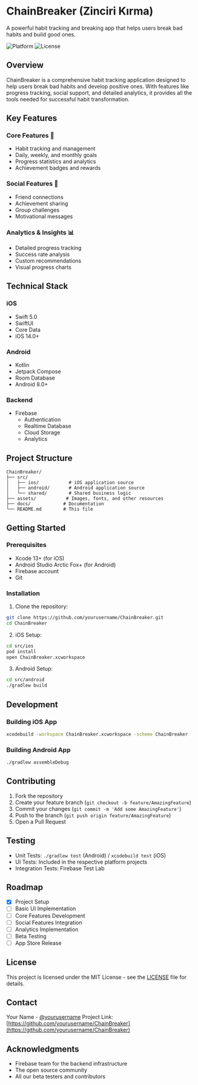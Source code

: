 # ChainBreaker (Zinciri Kırma)

A powerful habit tracking and breaking app that helps users break bad habits and build good ones.

![Platform](https://img.shields.io/badge/Platform-iOS%20%7C%20Android-blue)
![License](https://img.shields.io/badge/License-MIT-green)

## Overview

ChainBreaker is a comprehensive habit tracking application designed to help users break bad habits and develop positive ones. With features like progress tracking, social support, and detailed analytics, it provides all the tools needed for successful habit transformation.

## Key Features

### Core Features 🎯
- Habit tracking and management
- Daily, weekly, and monthly goals
- Progress statistics and analytics
- Achievement badges and rewards

### Social Features 👥
- Friend connections
- Achievement sharing
- Group challenges
- Motivational messages

### Analytics & Insights 📊
- Detailed progress tracking
- Success rate analysis
- Custom recommendations
- Visual progress charts

## Technical Stack

### iOS
- Swift 5.0
- SwiftUI
- Core Data
- iOS 14.0+

### Android
- Kotlin
- Jetpack Compose
- Room Database
- Android 8.0+

### Backend
- Firebase
  - Authentication
  - Realtime Database
  - Cloud Storage
  - Analytics

## Project Structure

```
ChainBreaker/
├── src/
│   ├── ios/           # iOS application source
│   ├── android/       # Android application source
│   └── shared/        # Shared business logic
├── assets/           # Images, fonts, and other resources
├── docs/            # Documentation
└── README.md        # This file
```

## Getting Started

### Prerequisites
- Xcode 13+ (for iOS)
- Android Studio Arctic Fox+ (for Android)
- Firebase account
- Git

### Installation

1. Clone the repository:
```bash
git clone https://github.com/yourusername/ChainBreaker.git
cd ChainBreaker
```

2. iOS Setup:
```bash
cd src/ios
pod install
open ChainBreaker.xcworkspace
```

3. Android Setup:
```bash
cd src/android
./gradlew build
```

## Development

### Building iOS App
```bash
xcodebuild -workspace ChainBreaker.xcworkspace -scheme ChainBreaker
```

### Building Android App
```bash
./gradlew assembleDebug
```

## Contributing

1. Fork the repository
2. Create your feature branch (`git checkout -b feature/AmazingFeature`)
3. Commit your changes (`git commit -m 'Add some AmazingFeature'`)
4. Push to the branch (`git push origin feature/AmazingFeature`)
5. Open a Pull Request

## Testing

- Unit Tests: `./gradlew test` (Android) / `xcodebuild test` (iOS)
- UI Tests: Included in the respective platform projects
- Integration Tests: Firebase Test Lab

## Roadmap

- [x] Project Setup
- [ ] Basic UI Implementation
- [ ] Core Features Development
- [ ] Social Features Integration
- [ ] Analytics Implementation
- [ ] Beta Testing
- [ ] App Store Release

## License

This project is licensed under the MIT License - see the [LICENSE](LICENSE) file for details.

## Contact

Your Name - [@yourusername](https://twitter.com/yourusername)
Project Link: [https://github.com/yourusername/ChainBreaker](https://github.com/yourusername/ChainBreaker)

## Acknowledgments

- Firebase team for the backend infrastructure
- The open source community
- All our beta testers and contributors 